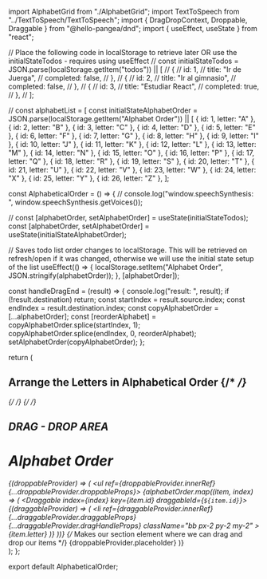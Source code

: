 import AlphabetGrid from "./AlphabetGrid";
import TextToSpeech from "../TextToSpeech/TextToSpeech";
import { DragDropContext, Droppable, Draggable } from "@hello-pangea/dnd";
import { useEffect, useState } from "react";

// Place the following code in localStorage to retrieve later OR use the initialStateTodos - requires using useEffect
// const initialStateTodos = JSON.parse(localStorage.getItem("todos")) || [
//   {
//     id: 1,
//     title: "Ir de Juerga",
//     completed: false,
//   },
//   {
//     id: 2,
//     title: "Ir al gimnasio",
//     completed: false,
//   },
//   {
//     id: 3,
//     title: "Estudiar React",
//     completed: true,
//   },
// ];

// const alphabetList = [
const initialStateAlphabetOrder = JSON.parse(localStorage.getItem("Alphabet Order")) || [
  { id: 1, letter: "A" },
  { id: 2, letter: "B" },
  { id: 3, letter: "C" },
  { id: 4, letter: "D" },
  { id: 5, letter: "E" },
  { id: 6, letter: "F" },
  { id: 7, letter: "G" },
  { id: 8, letter: "H" },
  { id: 9, letter: "I" },
  { id: 10, letter: "J" },
  { id: 11, letter: "K" },
  { id: 12, letter: "L" },
  { id: 13, letter: "M" },
  { id: 14, letter: "N" },
  { id: 15, letter: "O" },
  { id: 16, letter: "P" },
  { id: 17, letter: "Q" },
  { id: 18, letter: "R" },
  { id: 19, letter: "S" },
  { id: 20, letter: "T" },
  { id: 21, letter: "U" },
  { id: 22, letter: "V" },
  { id: 23, letter: "W" },
  { id: 24, letter: "X" },
  { id: 25, letter: "Y" },
  { id: 26, letter: "Z" },
];

const AlphabeticalOrder = () => {
  // console.log("window.speechSynthesis: ", window.speechSynthesis.getVoices());

  // const [alphabetOrder, setAlphabetOrder] = useState(initialStateTodos);
  const [alphabetOrder, setAlphabetOrder] = useState(initialStateAlphabetOrder);

  // Saves todo list order changes to localStorage. This will be retrieved on refresh/open if it was changed, otherwise we will use the initial state setup of the list
  useEffect(() => {
    localStorage.setItem("Alphabet Order", JSON.stringify(alphabetOrder));
  }, [alphabetOrder]);

  const handleDragEnd = (result) => {
    console.log("result: ", result);
    if (!result.destination) return;
    const startIndex = result.source.index;
    const endIndex = result.destination.index;
    const copyAlphabetOrder = [...alphabetOrder];
    const [reorderAlphabet] = copyAlphabetOrder.splice(startIndex, 1);
    copyAlphabetOrder.splice(endIndex, 0, reorderAlphabet);
    setAlphabetOrder(copyAlphabetOrder);
  };

  return (
    <div className="bb flex flex-col justify-center items-center mx-6 my-[56px]">
      <h2 className="text-2xl">
        Arrange the Letters in Alphabetical Order
        <TextToSpeech text="Arrange the Letters in Alphabetical Order" />
        {/* <TextToSpeech text="Es a nice, great success" /> */}
      </h2>
      <div className="flex flex-col gap-[50px]">
        <AlphabetGrid isShuffled />
        {/* <AlphabetGrid /> */}
        {/* <AlphabetGrid isEmpty /> */}
      </div>
      <div className="bb">
        <h2>DRAG - DROP AREA</h2>
        <div>
          <DragDropContext onDragEnd={handleDragEnd}>
            <h1>Alphabet Order</h1>
            <Droppable droppableId="AlphabetOrder">
              {(droppableProvider) => (
                <ul ref={droppableProvider.innerRef} {...droppableProvider.droppableProps}>
                  {alphabetOrder.map((item, index) => (
                    <Draggable index={index} key={item.id} draggableId={`${item.id}`}>
                      {(draggableProvider) => (
                        <li
                          ref={draggableProvider.innerRef}
                          {...draggableProvider.draggableProps}
                          {...draggableProvider.dragHandleProps}
                          className="bb px-2 py-2 my-2"
                        >
                          {item.letter}
                        </li>
                      )}
                    </Draggable>
                  ))}
                  {/* Makes our section element where we can drag and drop our items */}
                  {droppableProvider.placeholder}
                </ul>
              )}
            </Droppable>
          </DragDropContext>
        </div>
      </div>
    </div>
  );
};

export default AlphabeticalOrder;
